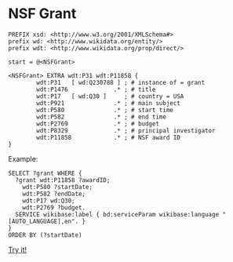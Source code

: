 # NSF Grant

```sparql
PREFIX xsd: <http://www.w3.org/2001/XMLSchema#>
prefix wd: <http://www.wikidata.org/entity/>
prefix wdt: <http://www.wikidata.org/prop/direct/>

start = @<NSFGrant>

<NSFGrant> EXTRA wdt:P31 wdt:P11858 {
        wdt:P31   [ wd:Q230788 ] ; # instance of = grant
        wdt:P1476             .* ; # title
        wdt:P17   [ wd:Q30 ]     ; # country = USA
        wdt:P921              .* ; # main subject
        wdt:P580              .* ; # start time
        wdt:P582              .* ; # end time
        wdt:P2769             .* ; # budget
        wdt:P8329             .* ; # principal investigator
        wdt:P11858            .* ; # NSF award ID
}
```

Example:

```sparql
SELECT ?grant WHERE {
  ?grant wdt:P11858 ?awardID;
    wdt:P580 ?startDate;
    wdt:P582 ?endDate;
    wdt:P17 wd:Q30;
    wdt:P2769 ?budget.
  SERVICE wikibase:label { bd:serviceParam wikibase:language "[AUTO_LANGUAGE],en". }
}
ORDER BY (?startDate)
```
[Try it!](https://query.wikidata.org/#SELECT%20%3Fgrant%20WHERE%20%7B%0A%20%20%3Fgrant%20wdt%3AP11858%20%3FawardID%3B%0A%20%20%20%20wdt%3AP580%20%3FstartDate%3B%0A%20%20%20%20wdt%3AP582%20%3FendDate%3B%0A%20%20%20%20wdt%3AP17%20wd%3AQ30%3B%0A%20%20%20%20wdt%3AP2769%20%3Fbudget.%0A%20%20SERVICE%20wikibase%3Alabel%20%7B%20bd%3AserviceParam%20wikibase%3Alanguage%20%22%5BAUTO_LANGUAGE%5D%2Cen%22.%20%7D%0A%7D%0AORDER%20BY%20%28%3FstartDate%29)
